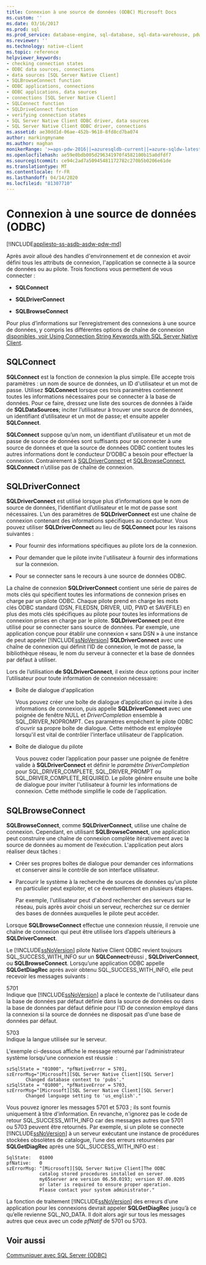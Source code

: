```yaml
---
title: Connexion à une source de données (ODBC) Microsoft Docs
ms.custom: ''
ms.date: 03/16/2017
ms.prod: sql
ms.prod_service: database-engine, sql-database, sql-data-warehouse, pdw
ms.reviewer: ''
ms.technology: native-client
ms.topic: reference
helpviewer_keywords:
- checking connection states
- ODBC data sources, connections
- data sources [SQL Server Native Client]
- SQLBrowseConnect function
- ODBC applications, connections
- ODBC applications, data sources
- connections [SQL Server Native Client]
- SQLConnect function
- SQLDriveConnect function
- verifying connection states
- SQL Server Native Client ODBC driver, data sources
- SQL Server Native Client ODBC driver, connections
ms.assetid: ae30dd1d-06ae-452b-9618-8fd8cd7ba074
author: markingmyname
ms.author: maghan
monikerRange: '>=aps-pdw-2016||=azuresqldb-current||=azure-sqldw-latest||>=sql-server-2016||=sqlallproducts-allversions||>=sql-server-linux-2017||=azuresqldb-mi-current'
ms.openlocfilehash: ae59e0bdb005d296341970f4582100b15a0dfdf7
ms.sourcegitcommit: ce94c2ad7a50945481172782c270b5b0206e61de
ms.translationtype: MT
ms.contentlocale: fr-FR
ms.lasthandoff: 04/14/2020
ms.locfileid: "81307710"
---
```

# <a name="connecting-to-a-data-source-odbc"></a>Connexion à une source de données (ODBC)
[!INCLUDE[appliesto-ss-asdb-asdw-pdw-md](../../includes/appliesto-ss-asdb-asdw-pdw-md.md)]

  Après avoir alloué des handles d'environnement et de connexion et avoir défini tous les attributs de connexion, l'application se connecte à la source de données ou au pilote. Trois fonctions vous permettent de vous connecter :  
  
-   **SQLConnect**  
  
-   **SQLDriverConnect**  
  
-   **SQLBrowseConnect**  
  
 Pour plus d’informations sur l’enregistrement des connexions à une source de données, y compris les différentes options de chaîne de connexion [disponibles, voir Using Connection String Keywords with SQL Server Native Client](../../relational-databases/native-client/applications/using-connection-string-keywords-with-sql-server-native-client.md).  
  
## <a name="sqlconnect"></a>SQLConnect  
 **SQLConnect** est la fonction de connexion la plus simple. Elle accepte trois paramètres : un nom de source de données, un ID d'utilisateur et un mot de passe. Utilisez **SQLConnect** lorsque ces trois paramètres contiennent toutes les informations nécessaires pour se connecter à la base de données. Pour ce faire, dressez une liste des sources de données à l’aide de **SQLDataSources**; inciter l’utilisateur à trouver une source de données, un identifiant d’utilisateur et un mot de passe; et ensuite appeler **SQLConnect**.  
  
 **SQLConnect** suppose qu’un nom, un identifiant d’utilisateur et un mot de passe de source de données sont suffisants pour se connecter à une source de données et que la source de données ODBC contient toutes les autres informations dont le conducteur D’ODBC a besoin pour effectuer la connexion. Contrairement à [SQLDriverConnect](../../relational-databases/native-client-odbc-api/sqldriverconnect.md) et [SQLBrowseConnect](../../relational-databases/native-client-odbc-api/sqlbrowseconnect.md), **SQLConnect** n’utilise pas de chaîne de connexion.  
  
## <a name="sqldriverconnect"></a>SQLDriverConnect  
 **SQLDriverConnect** est utilisé lorsque plus d’informations que le nom de source de données, l’identifiant d’utilisateur et le mot de passe sont nécessaires. L’un des paramètres de **SQLDriverConnect** est une chaîne de connexion contenant des informations spécifiques au conducteur. Vous pouvez utiliser **SQLDriverConnect** au lieu de **SQLConnect** pour les raisons suivantes :  
  
-   Pour fournir des informations spécifiques au pilote lors de la connexion.  
  
-   Pour demander que le pilote invite l'utilisateur à fournir des informations sur la connexion.  
  
-   Pour se connecter sans le recours à une source de données ODBC.  
  
 La chaîne de connexion **SQLDriverConnect** contient une série de paires de mots clés qui spécifient toutes les informations de connexion prises en charge par un pilote ODBC. Chaque pilote prend en charge les mots clés ODBC standard (DSN, FILEDSN, DRIVER, UID, PWD et SAVEFILE) en plus des mots clés spécifiques au pilote pour toutes les informations de connexion prises en charge par le pilote. **SQLDriverConnect** peut être utilisé pour se connecter sans source de données. Par exemple, une application conçue pour établir une connexion « sans DSN » à une instance de peut appeler [!INCLUDE[ssNoVersion](../../includes/ssnoversion-md.md)] **SQLDriverConnect** avec une chaîne de connexion qui définit l’ID de connexion, le mot de passe, la bibliothèque réseau, le nom du serveur à connecter et la base de données par défaut à utiliser.  
  
 Lors de l’utilisation **de SQLDriverConnect**, il existe deux options pour inciter l’utilisateur pour toute information de connexion nécessaire:  
  
-   Boîte de dialogue d'application  
  
     Vous pouvez créer une boîte de dialogue d’application qui invite à des informations de connexion, puis appelle **SQLDriverConnect** avec une poignée de fenêtre NULL et *DriverCompletion* ensemble à SQL_DRIVER_NOPROMPT. Ces paramètres empêchent le pilote ODBC d'ouvrir sa propre boîte de dialogue. Cette méthode est employée lorsqu'il est vital de contrôler l'interface utilisateur de l'application.  
  
-   Boîte de dialogue du pilote  
  
     Vous pouvez coder l’application pour passer une poignée de fenêtre valide à **SQLDriverConnect** et définir le *paramètre DriverCompletion* pour SQL_DRIVER_COMPLETE, SQL_DRIVER_PROMPT ou SQL_DRIVER_COMPLETE_REQUIRED. Le pilote génère ensuite une boîte de dialogue pour inviter l'utilisateur à fournir les informations de connexion. Cette méthode simplifie le code de l'application.  
  
## <a name="sqlbrowseconnect"></a>SQLBrowseConnect  
 **SQLBrowseConnect**, comme **SQLDriverConnect**, utilise une chaîne de connexion. Cependant, en utilisant **SQLBrowseConnect**, une application peut construire une chaîne de connexion complète itérativement avec la source de données au moment de l’exécution. L'application peut alors réaliser deux tâches :  
  
-   Créer ses propres boîtes de dialogue pour demander ces informations et conserver ainsi le contrôle de son interface utilisateur.  
  
-   Parcourir le système à la recherche de sources de données qu'un pilote en particulier peut exploiter, et ce éventuellement en plusieurs étapes.  
  
     Par exemple, l'utilisateur peut d'abord rechercher des serveurs sur le réseau, puis après avoir choisi un serveur, recherchez sur ce dernier des bases de données auxquelles le pilote peut accéder.  
  
 Lorsque **SQLBrowseConnect** effectue une connexion réussie, il renvoie une chaîne de connexion qui peut être utilisée lors d’appels ultérieurs à **SQLDriverConnect**.  
  
 Le [!INCLUDE[ssNoVersion](../../includes/ssnoversion-md.md)] pilote Native Client ODBC revient toujours SQL_SUCCESS_WITH_INFO sur un **SQLConnect**réussi , **SQLDriverConnect**, ou **SQLBrowseConnect**. Lorsqu’une application ODBC appelle **SQLGetDiagRec** après avoir obtenu SQL_SUCCESS_WITH_INFO, elle peut recevoir les messages suivants :  
  
 5701  
 Indique que [!INCLUDE[ssNoVersion](../../includes/ssnoversion-md.md)] a placé le contexte de l'utilisateur dans la base de données par défaut définie dans la source de données ou dans la base de données par défaut définie pour l'ID de connexion employé dans la connexion si la source de données ne disposait pas d'une base de données par défaut.  
  
 5703  
 Indique la langue utilisée sur le serveur.  
  
 L'exemple ci-dessous affiche le message retourné par l'administrateur système lorsqu'une connexion est réussie  :  
  
```  
szSqlState = "01000", *pfNativeError = 5701,  
szErrorMsg="[Microsoft][SQL Server Native Client][SQL Server]  
       Changed database context to 'pubs'."  
szSqlState = "01000", *pfNativeError = 5703,  
szErrorMsg="[Microsoft][SQL Server Native Client][SQL Server]  
       Changed language setting to 'us_english'."  
```  
  
 Vous pouvez ignorer les messages 5701 et 5703 ; ils sont fournis uniquement à titre d'information. En revanche, n'ignorez pas le code de retour SQL_SUCCESS_WITH_INFO car des messages autres que 5701 ou 5703 peuvent être retournés. Par exemple, si un pilote se connecte [!INCLUDE[ssNoVersion](../../includes/ssnoversion-md.md)] à un serveur exécutant une instance de procédures stockées obsolètes de catalogue, l’une des erreurs retournées par **SQLGetDiagRec** après une SQL_SUCCESS_WITH_INFO est :  
  
```  
SqlState:   01000  
pfNative:   0  
szErrorMsg: "[Microsoft][SQL Server Native Client]The ODBC  
            catalog stored procedures installed on server  
            my65server are version 06.50.0193; version 07.00.0205  
            or later is required to ensure proper operation.  
            Please contact your system administrator."  
```  
  
 La fonction de traitement [!INCLUDE[ssNoVersion](../../includes/ssnoversion-md.md)] des erreurs d’une application pour les connexions devrait appeler **SQLGetDiagRec** jusqu’à ce qu’elle revienne SQL_NO_DATA. Il doit alors agir sur tous les messages autres que ceux avec un code *pfNatif* de 5701 ou 5703.  
  
## <a name="see-also"></a>Voir aussi  
 [Communiquer avec SQL Server &#40;ODBC&#41;](../../relational-databases/native-client-odbc-communication/communicating-with-sql-server-odbc.md)  
  
  

